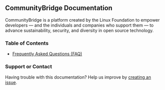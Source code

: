 ## CommunityBridge Documentation

CommunityBridge is a platform created by the Linux Foundation to empower developers — and the individuals and companies who support them — to advance sustainability, security, and diversity in open source technology.

### Table of Contents

- [Frequently Asked Questions (FAQ)](faq.md)

### Support or Contact

Having trouble with this documentation?  Help us improve by [creating an issue](https://github.com/communitybridge/communitybridge.github.io/issues).
